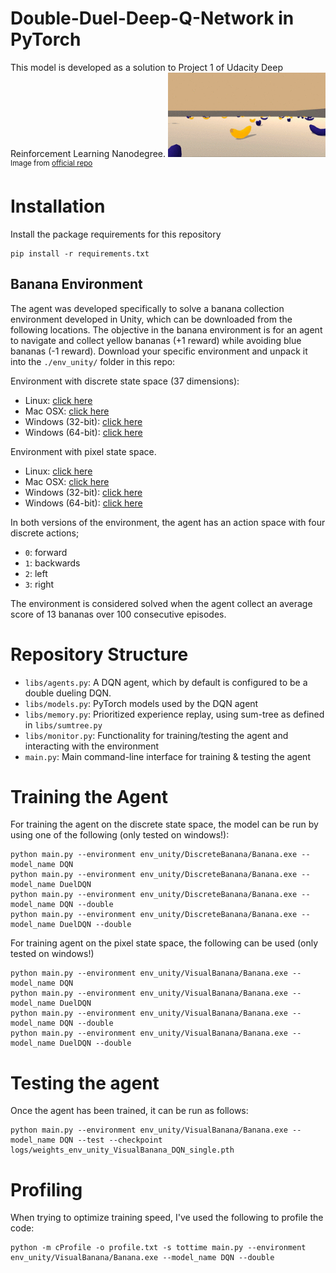 # Double-Duel-Deep-Q-Network in PyTorch
This model is developed as a solution to Project 1 of Udacity Deep Reinforcement Learning Nanodegree.
<img src="logs/trained_agent.gif" width="50%" />
<sup>Image from <a href="https://github.com/udacity/deep-reinforcement-learning/tree/master/p1_navigation">official repo</a></sup>

# Installation
Install the package requirements for this repository
```
pip install -r requirements.txt
```

## Banana Environment
The agent was developed specifically to solve a banana collection environment developed in Unity, which can be downloaded from the following locations. The objective in the banana environment is for an agent to navigate and collect yellow bananas (+1 reward) while avoiding blue bananas (-1 reward). Download your specific environment and unpack it into the `./env_unity/` folder in this repo:

Environment with discrete state space (37 dimensions):
* Linux: [click here](https://s3-us-west-1.amazonaws.com/udacity-drlnd/P1/Banana/Banana_Linux.zip)
* Mac OSX: [click here](https://s3-us-west-1.amazonaws.com/udacity-drlnd/P1/Banana/Banana.app.zip)
* Windows (32-bit): [click here](https://s3-us-west-1.amazonaws.com/udacity-drlnd/P1/Banana/Banana_Windows_x86.zip)
* Windows (64-bit): [click here](https://s3-us-west-1.amazonaws.com/udacity-drlnd/P1/Banana/Banana_Windows_x86_64.zip)

Environment with pixel state space.
* Linux: [click here](https://s3-us-west-1.amazonaws.com/udacity-drlnd/P1/Banana/VisualBanana_Linux.zip)
* Mac OSX: [click here](https://s3-us-west-1.amazonaws.com/udacity-drlnd/P1/Banana/VisualBanana.app.zip)
* Windows (32-bit): [click here](https://s3-us-west-1.amazonaws.com/udacity-drlnd/P1/Banana/VisualBanana_Windows_x86.zip)
* Windows (64-bit): [click here](https://s3-us-west-1.amazonaws.com/udacity-drlnd/P1/Banana/VisualBanana_Windows_x86_64.zip)

In both versions of the environment, the agent has an action space with four discrete actions; 
* `0`: forward
* `1`: backwards
* `2`: left
* `3`: right

The environment is considered solved when the agent collect an average score of 13 bananas over 100 consecutive episodes.

# Repository Structure
* `libs/agents.py`: A DQN agent, which by default is configured to be a double dueling DQN.
* `libs/models.py`: PyTorch models used by the DQN agent
* `libs/memory.py`: Prioritized experience replay, using sum-tree as defined in `libs/sumtree.py`
* `libs/monitor.py`: Functionality for training/testing the agent and interacting with the environment
* `main.py`: Main command-line interface for training & testing the agent

# Training the Agent
For training the agent on the discrete state space, the model can be run by using one of the following (only tested on windows!):
```
python main.py --environment env_unity/DiscreteBanana/Banana.exe --model_name DQN
python main.py --environment env_unity/DiscreteBanana/Banana.exe --model_name DuelDQN
python main.py --environment env_unity/DiscreteBanana/Banana.exe --model_name DQN --double
python main.py --environment env_unity/DiscreteBanana/Banana.exe --model_name DuelDQN --double
```

For training agent on the pixel state space, the following can be used (only tested on windows!)
```
python main.py --environment env_unity/VisualBanana/Banana.exe --model_name DQN
python main.py --environment env_unity/VisualBanana/Banana.exe --model_name DuelDQN
python main.py --environment env_unity/VisualBanana/Banana.exe --model_name DQN --double
python main.py --environment env_unity/VisualBanana/Banana.exe --model_name DuelDQN --double
```

# Testing the agent
Once the agent has been trained, it can be run as follows:
```
python main.py --environment env_unity/VisualBanana/Banana.exe --model_name DQN --test --checkpoint logs/weights_env_unity_VisualBanana_DQN_single.pth
```

# Profiling
When trying to optimize training speed, I've used the following to profile the code:
```
python -m cProfile -o profile.txt -s tottime main.py --environment env_unity/VisualBanana/Banana.exe --model_name DQN --double
```
